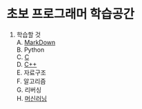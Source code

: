 # 초보 프로그래머 학습공간  


1. 학습할 것  
  A. [MarkDown](https://github.com/Nighthom/Files/blob/main/Study/MarkDown/Readme.md)  
  B. Python  
  C. [C](https://github.com/Nighthom/Files/tree/main/Study/C)   
  D. [C++](https://github.com/Nighthom/Files/blob/main/Study/C++/readme.md)  
  E. 자료구조  
  F. 알고리즘  
  G. 리버싱  
  H. [머신러닝]()
